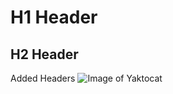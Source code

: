 # H1 Header
## H2 Header
Added Headers
![Image of Yaktocat](https://octodex.github.com/images/yaktocat.png)
